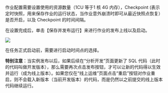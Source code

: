 作业配置需要设置使用的资源数量（1CU 等于1 核 4G 内存），Checkpoint (表示定时快照，用来保存作业的运行状态，当作业意外崩溃时即可从最近快照点恢复）是否开启，以及 Checkpoint 的时间间隔。

在设置完成后，单击【保存并发布运行】来进行作业的发布上线以及启动。

![](https://main.qcloudimg.com/raw/5afda3f54a03b0187ef49062ba5c8e1a.png)

在任务正式启动前，需要进行启动时间点的选择。

**特别注意**：当实例发布以后，如果后续在“分析开发”页面更新了 SQL 代码（此时的代码叫做开发版本），那么需要再次点击发布按钮，才可以让新的代码得以生效并运行（成为线上版本）。如果您仅在“线上运维”页面点击“重启”按钮对作业重启，则不会载入新版本（当前开发版本）的代码，而是仍然以之前提交的线上版本代码继续运行。
